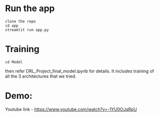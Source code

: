 # Run the app
```
clone the repo
cd app
streamlit run app.py
```
# Training
```
cd Model
```
then refer DRL_Project_final_model.ipynb for details. It includes training of all the 3 architectures that we tried.

# Demo:

Youtube link - https://www.youtube.com/watch?v=-1YU0OJqRpU
